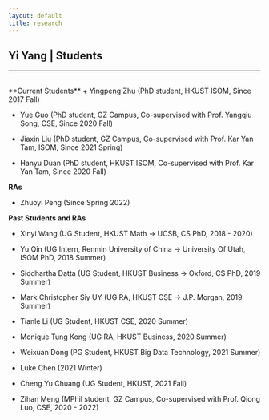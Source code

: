 ```yaml
---
layout: default
title: research
---
```


## Yi Yang | Students

* * *
<br>
**Current Students**
+ Yingpeng Zhu (PhD student, HKUST ISOM, Since 2017 Fall)

+ Yue Guo (PhD student, GZ Campus, Co-supervised with Prof. Yangqiu Song, CSE, Since 2020 Fall)

+ Jiaxin Liu (PhD student, GZ Campus, Co-supervised with Prof. Kar Yan Tam, ISOM, Since 2021 Spring)

+ Hanyu Duan (PhD student, HKUST ISOM, Co-supervised with Prof. Kar Yan Tam, Since 2020 Fall)

**RAs**
+ Zhuoyi Peng (Since Spring 2022)


**Past Students and RAs** 
+ Xinyi Wang (UG Student, HKUST Math -> UCSB, CS PhD, 2018 - 2020)

+ Yu Qin (UG Intern, Renmin University of China -> University Of Utah, ISOM PhD, 2018 Summer)

+ Siddhartha Datta (UG Student, HKUST Business -> Oxford, CS PhD, 2019 Summer)

+ Mark Christopher Siy UY (UG RA, HKUST CSE -> J.P. Morgan, 2019 Summer)

+ Tianle Li (UG Student, HKUST CSE, 2020 Summer)

+ Monique Tung Kong (UG RA, HKUST Business, 2020 Summer) 

+ Weixuan Dong (PG Student, HKUST Big Data Technology, 2021 Summer)

+ Luke Chen (2021 Winter)

+ Cheng Yu Chuang (UG Student, HKUST, 2021 Fall)

+ Zihan Meng (MPhil student, GZ Campus, Co-supervised with Prof. Qiong Luo, CSE, 2020 - 2022)



